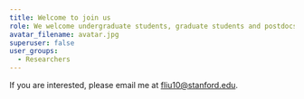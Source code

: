 ```yaml
---
title: Welcome to join us
role: We welcome undergraduate students, graduate students and postdocs
avatar_filename: avatar.jpg
superuser: false
user_groups:
  - Researchers
---
```

If you are interested, please email me at fliu10@stanford.edu. 